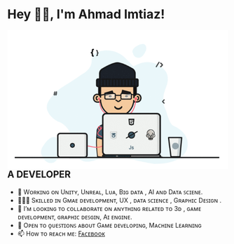 # Hey 👋🏽, I'm Ahmad Imtiaz!


<img align="right" alt="GIF" src="https://github.com/Ahmad-Imtiaz/Ahmad-Imtiaz/blob/master/io-Game-Developer.gif" />

## A  DEVELOPER  

- 🔭 Wᴏʀᴋɪɴɢ ᴏɴ Uɴɪᴛʏ, Uɴʀᴇᴀʟ, Lᴜᴀ, Bɪɢ ᴅᴀᴛᴀ , AI ᴀɴᴅ Dᴀᴛᴀ ꜱᴄɪᴇɴᴇ. 
- 👨🏼‍💻 Sᴋɪʟʟᴇᴅ ɪɴ Gᴍᴀᴇ ᴅᴇᴠᴇʟᴏᴘᴍᴇɴᴛ, UX , ᴅᴀᴛᴀ ꜱᴄɪᴇɴᴄᴇ , Gʀᴀᴘʜɪᴄ Dᴇꜱɪɢɴ .
- 👯 I’ᴍ ʟᴏᴏᴋɪɴɢ ᴛᴏ ᴄᴏʟʟᴀʙᴏʀᴀᴛᴇ ᴏɴ ᴀɴʏᴛʜɪɴɢ ʀᴇʟᴀᴛᴇᴅ ᴛᴏ 3ᴅ , ɢᴀᴍᴇ ᴅᴇᴠᴇʟᴏᴘᴍᴇɴᴛ, ɢʀᴀᴘʜɪᴄ ᴅᴇꜱɢɪɴ, Aɪ ᴇɴɢɪɴᴇ.
- 💬 Oᴘᴇɴ ᴛᴏ ϙᴜᴇꜱᴛɪᴏɴꜱ ᴀʙᴏᴜᴛ Gᴀᴍᴇ ᴅᴇᴠᴇʟᴏᴘɪɴɢ, Mᴀᴄʜɪɴᴇ Lᴇᴀʀɴɪɴɢ 
- 📫 Hᴏᴡ ᴛᴏ ʀᴇᴀᴄʜ ᴍᴇ: [Fᴀᴄᴇʙᴏᴏᴋ](https://www.facebook.com/ahmadimtiazabir)


